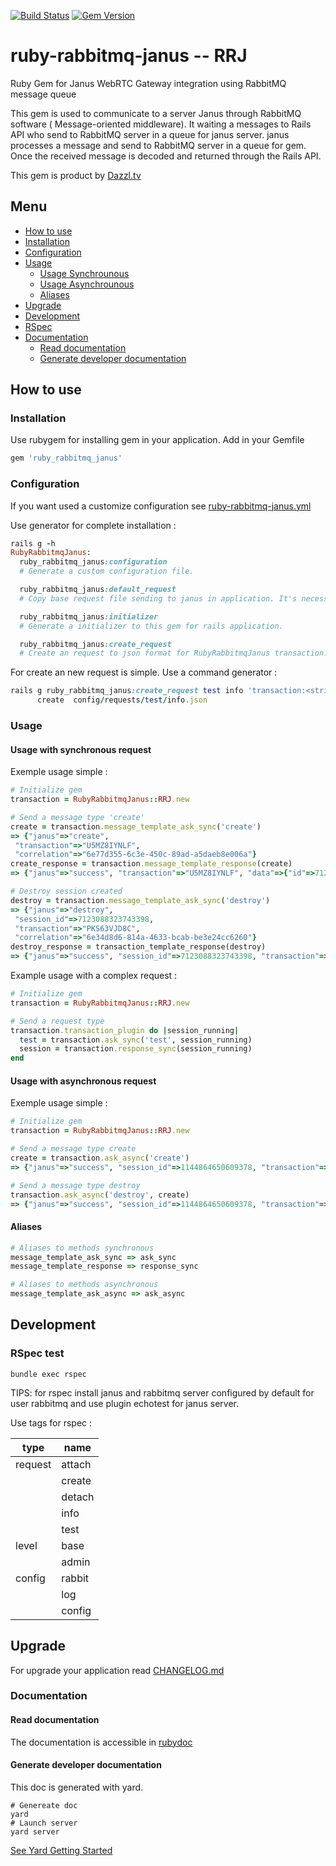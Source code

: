 [![Build Status](https://travis-ci.org/dazzl-tv/ruby-rabbitmq-janus.svg?branch=master)](https://travis-ci.org/dazzl-tv/ruby-rabbitmq-janus)
[![Gem Version](https://badge.fury.io/rb/ruby_rabbitmq_janus.svg)](https://badge.fury.io/rb/ruby_rabbitmq_janus)

# ruby-rabbitmq-janus -- RRJ

Ruby Gem for Janus WebRTC Gateway integration using RabbitMQ message queue

This gem is used to communicate to a server Janus through RabbitMQ software (
Message-oriented middleware). It waiting a messages to Rails API who send to RabbitMQ
server in a queue for janus server. janus processes a message and send to RabbitMQ server
in a queue for gem. Once the received message is decoded and returned through the Rails API.


This gem is product by [Dazzl.tv](http://dazzl.tv)

## Menu
* [How to use](#how-to-use)
 * [Installation](#installation)
 * [Configuration](#configuration)
 * [Usage](#usage)
    * [Usage Synchrounous](#usage-with-synchronous-request)
    * [Usage Asynchrounous](#usage-with-asynchronous-request)
    * [Aliases](#aliases)
* [Upgrade](#upgrade)
* [Development](#development)
 * [RSpec](#rspec-test)
 * [Documentation](#documentation)
    * [Read documentation](#read-documentation)
    * [Generate developer documentation](#generate-developer-documentation)

## How to use

### Installation

Use rubygem for installing gem in your application. Add in your Gemfile
```ruby
gem 'ruby_rabbitmq_janus'
```

### Configuration

If you want used a customize configuration see [ruby-rabbitmq-janus.yml](config/default.md)

Use generator for complete installation :
```ruby
rails g -h
RubyRabbitmqJanus:
  ruby_rabbitmq_janus:configuration
  # Generate a custom configuration file.

  ruby_rabbitmq_janus:default_request
  # Copy base request file sending to janus in application. It's necessary if you want add your request.

  ruby_rabbitmq_janus:initializer
  # Generate a initializer to this gem for rails application.

  ruby_rabbitmq_janus:create_request
  # Create an request to json format for RubyRabbitmqJanus transaction.
```

For create an new request is simple. Use a command generator :
```ruby
rails g ruby_rabbitmq_janus:create_request test info 'transaction:<string>,body:{plugins:false}'
      create  config/requests/test/info.json
```

### Usage

#### Usage with synchronous request

Exemple usage simple :
```ruby
# Initialize gem
transaction = RubyRabbitmqJanus::RRJ.new

# Send a message type 'create'
create = transaction.message_template_ask_sync('create')
=> {"janus"=>"create",
 "transaction"=>"U5MZ8IYNLF",
 "correlation"=>"6e77d355-6c3e-450c-89ad-a5daeb8e006a"}
create_response = transaction.message_template_response(create)
=> {"janus"=>"success", "transaction"=>"U5MZ8IYNLF", "data"=>{"id"=>7123088323743398}}

# Destroy session created
destroy = transaction.message_template_ask_sync('destroy')
=> {"janus"=>"destroy",
 "session_id"=>7123088323743398,
 "transaction"=>"PKS63VJD8C",
 "correlation"=>"6e34d8d6-814a-4633-bcab-be3e24cc6260"}
destroy_response = transaction_template_response(destroy)
=> {"janus"=>"success", "session_id"=>7123088323743398, "transaction"=>"PKS63VJD8C"}
```

Example usage with a complex request :
```ruby
# Initialize gem
transaction = RubyRabbitmqJanus::RRJ.new

# Send a request type
transaction.transaction_plugin do |session_running|
  test = transaction.ask_sync('test', session_running)
  session = transaction.response_sync(session_running)
end
```

#### Usage with asynchronous request

Exemple usage simple :

```ruby
# Initialize gem
transaction = RubyRabbitmqJanus::RRJ.new

# Send a message type create
create = transaction.ask_async('create')
=> {"janus"=>"success", "session_id"=>1144864650609378, "transaction"=>"0XGUTFDLBK"}

# Send a message type destroy
transaction.ask_async('destroy', create)
=> {"janus"=>"success", "session_id"=>1144864650609378, "transaction"=>"UPODB8YEG1"}
```

#### Aliases

```ruby
# Aliases to methods synchronous
message_template_ask_sync => ask_sync
message_template_response => response_sync

# Aliases to methods asynchronous
message_template_ask_async => ask_async
```

## Development

### RSpec test

```linux
bundle exec rspec
```

TIPS: for rspec install janus and rabbitmq server configured by default for user
rabbitmq and use plugin echotest for janus server.

Use tags for rspec :

| type            | name            |
| --------------- | --------------- |
| request         | attach          |
|                 | create          |
|                 | detach          |
|                 | info            |
|                 | test            |
| level           | base            |
|                 | admin           |
| config          | rabbit          |
|                 | log             |
|                 | config          |

## Upgrade

For upgrade your application read [CHANGELOG.md](CHANGELOG.md)

### Documentation

#### Read documentation

The documentation is accessible in [rubydoc](http://www.rubydoc.info/gems/ruby_rabbitmq_janus/)

#### Generate developer documentation

This doc is generated with yard.

```
# Genereate doc
yard
# Launch server
yard server
```

[See Yard Getting Started](http://www.rubydoc.info/gems/yard/file/docs/GettingStarted.md)
